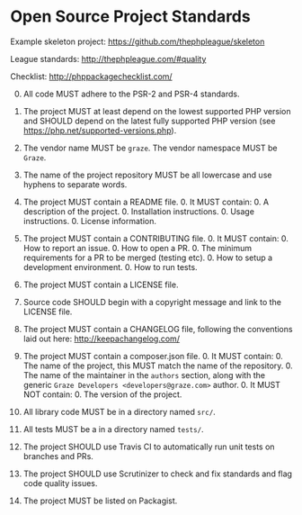 # Open Source Project Standards

Example skeleton project: https://github.com/thephpleague/skeleton

League standards: http://thephpleague.com/#quality

Checklist: http://phppackagechecklist.com/

0. All code MUST adhere to the PSR-2 and PSR-4 standards.

0. The project MUST at least depend on the lowest supported PHP version and SHOULD depend on the latest fully supported PHP version (see https://php.net/supported-versions.php).

0. The vendor name MUST be `graze`. The vendor namespace MUST be `Graze`.

0. The name of the project repository MUST be all lowercase and use hyphens to separate words.

0. The project MUST contain a README file.
   0. It MUST contain:
		0. A description of the project.
		0. Installation instructions.
		0. Usage instructions.
		0. License information.

0. The project MUST contain a CONTRIBUTING file.
	0. It MUST contain:
		0. How to report an issue.
		0. How to open a PR.
		0. The minimum requirements for a PR to be merged (testing etc).
		0. How to setup a development environment.
		0. How to run tests.

0. The project MUST contain a LICENSE file.

0. Source code SHOULD begin with a copyright message and link to the LICENSE file.

0. The project MUST contain a CHANGELOG file, following the conventions laid out here: http://keepachangelog.com/

0. The project MUST contain a composer.json file.
	0. It MUST contain:
		0. The name of the project, this MUST match the name of the repository.
		0. The name of the maintainer in the `authors` section, along with the generic `Graze Developers <developers@graze.com>` author.
	0. It MUST NOT contain:
		0. The version of the project.

0. All library code MUST be in a directory named `src/`.

0. All tests MUST be a in a directory named `tests/`.

0. The project SHOULD use Travis CI to automatically run unit tests on branches and PRs.

0. The project SHOULD use Scrutinizer to check and fix standards and flag code quality issues.

0. The project MUST be listed on Packagist.
